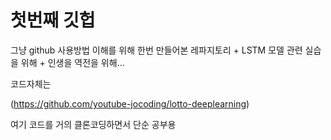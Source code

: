 # 첫번째 깃헙

그냥 github 사용방법 이해를 위해 한번 만들어본 레파지토리
    + LSTM 모델 관련 실습을 위해
    + 인생을 역전을 위해...
    
코드자체는 

(https://github.com/youtube-jocoding/lotto-deeplearning)

여기 코드를 거의 클론코딩하면서 단순 공부용
